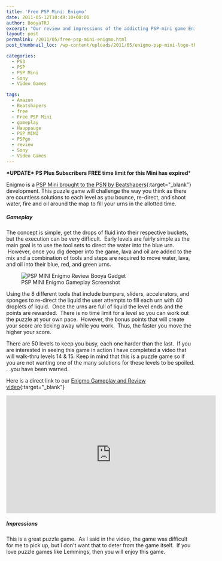 ```yaml
---
title: 'Free PSP Mini: Enigmo'
date: 2011-05-12T10:49:10+00:00
author: BooyaTRJ
excerpt: "Our review and impressions of the addicting PSP-mini game Enigmo."
layout: post
permalink: /2011/05/free-psp-mini-enigmo.html
post_thumbnail_loc: /wp-content/uploads/2011/05/enigmo-psp-mini-logo-thumb.png

categories:
  - PS3
  - PSP
  - PSP Mini
  - Sony
  - Video Games

tags:
  - Amazon
  - Beatshapers
  - free
  - Free PSP Mini
  - gameplay
  - Hauppauge
  - PSP MINI
  - PSPgo
  - review
  - Sony
  - Video Games
---
```

**\*UPDATE\* PS Plus Subscribers FREE time limit for this Mini has expired***

Enigmo is a [PSP Mini brought to the PSN by Beatshapers](https://www.playstation.com/en-gb/games/enigmo-ps3/){:target="_blank"} development. This puzzle game will challenge the way you think as there are countless solutions to each level as you bounce, re-direct, and shoot water, fire and oil around the map to fill your urns in the allotted time.

##### Gameplay

The concept is simple, get the drops of fluid into their respective buckets, but the execution can be very difficult.  Early levels are fairly simple as the main goal is to use the tool sets to direct the water into the blue urn.  However, once you dig deeper into the game, lava and oil are added to the mix and a combination of tools and steps are required to move water, lava, and oil into their blue, red, and green urns.

<figure>
    <img src="{{ site.cdn-url }}/wp-content/uploads/2011/05/psp-mini-enigmo-booya-gadaget.jpg" 
         alt="PSP MINI Enigmo Review Booya Gadget" title="PSP MINI Enigmo Review">
	<figcaption>PSP MINI Enigmo Gameplay Screenshot</figcaption>
</figure>

Using the 8 different tools that include bumpers, sliders, accelerators, and sponges to re-direct the liquid the user attempts to fill each urn with 40 droplets of liquid.  Once the urns are full of liquid the level ends and the points are rewarded.  There is no time limit for a level so you can work out the puzzle at your own pace.  However, the bonus points that will create your score are ticking away while you work.  Thus, the faster you move the higher your score.

There are 50 levels to keep you busy, each one harder than the last.  If you are interested in seeing this game in action I have completed a video that will walk-thru levels 14 & 15. Keep in mind that this is a puzzle game so if you are not wanting one of the many solutions for these levels to be spoiled. . .you have been warned.

Here is a direct link to our [Enigmo Gameplay and Review video](https://www.youtube.com/watch?v=hnppoeO5G3E){:target="_blank"}
<iframe width="560" height="315" src="https://www.youtube.com/embed/hnppoeO5G3E" frameborder="0" allowfullscreen></iframe>

##### Impressions

This is a great puzzle game.  As I said in the video, the game was difficult for me to pick up, but I don't want that to deter from the game itself.  If you love puzzle games like Lemmings, then you will enjoy this game.